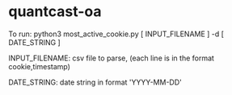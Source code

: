 # quantcast-oa

To run:
python3 most_active_cookie.py [ INPUT_FILENAME ] -d [ DATE_STRING ]

INPUT_FILENAME: csv file to parse, (each line is in the format cookie,timestamp)

DATE_STRING: date string in format 'YYYY-MM-DD'
